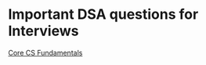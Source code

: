 # Important DSA questions for Interviews

[Core CS Fundamentals](https://www.geeksforgeeks.org/blogs/prepare-cs-core-subjects-for-placements/)
